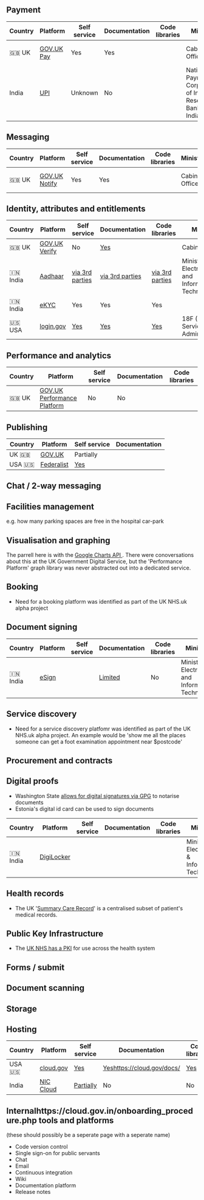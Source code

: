 <!-- TITLE: Government platforms -->
<!-- SUBTITLE: A list of Government Platforms -->


## Payment

| Country  | Platform | Self service | Documentation | Code libraries | Ministry | Use |
| ------------- | ------------- | ------------- | ------------- | ------------- | ------------- | ----------|
| :gb: UK | [GOV.UK Pay](https://www.payments.service.gov.uk) | Yes | Yes | | Cabinet Office | Central and local government|
| India | [UPI](https://www.npci.org.in/product-overview/upi-product-overview) | Unknown | No | | National Payments Corporation of India / Reserve Bank of India | Government and private sector |


## Messaging
| Country  | Platform | Self service | Documentation | Code libraries | Ministry | Use |
| ------------- | ------------- | ------------- | ------------- | ------------- | ----------- | -----------|
| :gb: UK  | [GOV.UK Notify](https://www.notifications.service.gov.uk) | Yes | Yes | | Cabinet Office | Central and local government|

## Identity, attributes and entitlements
| Country  | Platform | Self service | Documentation | Code libraries | Ministry | Use | Opensource |
| ------------- | ------------- | ------------- | ------------- | ------------- | -------------- | -------------- |-------------- |
| :gb: UK | [GOV.UK Verify](https://govuk-verify.cloudapps.digital)| No | [Yes](https://alphagov.github.io/identity-assurance-documentation/) | | Cabinet Office | Central government | |
| 🇮🇳 India | [Aadhaar](https://www.uidai.gov.in) | [via 3rd parties](http://indiastack.org/aadhaar/) | [via 3rd parties](http://indiastack.org/aadhaar/) | [via 3rd parties](http://indiastack.org/aadhaar/) | Ministry of Electronics and Information Technology| Society-wide ||
| 🇮🇳 India | [eKYC](http://indiastack.org/ekyc/)|Yes|Yes|Yes| | Society-wide | |
| :us: USA | [login.gov](https://www.login.gov) | [Yes](https://developers.login.gov/testing/) | [Yes](https://developers.login.gov) | [Yes](https://github.com/18F/identity-saml-python) | 18F (General Services Administration) |Federal government only?|[Yes](https://github.com/18F/identity-idp)|

## Performance and analytics
| Country  | Platform | Self service | Documentation | Code libraries |
| ------------- | ------------- | ------------- | ------------- | ------------- |
| :gb: UK | [GOV.UK Performance Platform](https://www.gov.uk/performance) | No | No |  |


## Publishing

| Country  | Platform | Self service | Documentation |
| ------------- | ------------- | ------------- | ------------- |
| UK :gb:  | [GOV.UK](https://www.gov.uk) | Partially | |
|USA :us:| [Federalist](https://18f.gsa.gov/what-we-deliver/federalist/) | [Yes](https://federalist-docs.18f.gov/pages/how-federalist-works/)| 

## Chat / 2-way messaging

## Facilities management 

e.g. how many parking spaces are free in the hospital car-park

## Visualisation and graphing
The parrell here is with the [Google Charts API ](https://developers.google.com/chart/). There were conoversations about this at the UK Government Digital Service, but the 'Performance Platform' graph library was never abstracted out into a dedicated service.

## Booking

* Need for a booking platform was identified as part of the UK NHS.uk alpha project


## Document signing

| Country  | Platform | Self service | Documentation | Code libraries | Ministry | Use |
| ------------- | ------------- | ------------- | ------------- | ------------- | ----------- | -----------|
| 🇮🇳 India  | [eSign](http://indiastack.org/esign/) |  | [Limited](http://cca.gov.in/cca/sites/default/files/files/eSign-APIv2.1.pdf) | No | Ministry of Electronics and Information Technology | Society-wide|

## Service discovery
* Need for a service discovery platfomr was identified as part of the UK NHS.uk alpha project. An example would be 'show me all the places someone can get a foot examination appointment near $postcode'

## Procurement and contracts

## Digital proofs

* Washington State [allows for digital signatures via GPG](https://lists.gnupg.org/pipermail/gnupg-users/2018-September/060987.html) to notarise documents
* Estonia's digital id card can be used to sign documents

| Country  | Platform | Self service | Documentation | Code libraries | Ministry | Use |
| ------------- | ------------- | ------------- | ------------- | ------------- | ------------- | ----------|
| 🇮🇳 India  | [DigiLocker](https://digilocker.gov.in) |  | |  | Ministry of Electronics & Information Technology  | Society-wide |


## Health records

* The UK '[Summary Care Record](https://en.wikipedia.org/wiki/Summary_Care_Record?wprov=sfti1)' is a centralised subset of patient's medical records.

## Public Key Infrastructure

* The [UK NHS has a PKI](https://digital.nhs.uk/services/data-and-cyber-security-protecting-information-and-data-in-health-and-care/cyber-and-data-security-policy-and-good-practice-in-health-and-care/nhs-pki-certificate-information/nhs-pki-certificate-information) for use across the health system

## Forms / submit

## Document scanning

## Storage

## Hosting
| Country  | Platform | Self service | Documentation | Code libraries |
| ------------- | ------------- | ------------- | ------------- | ------------- |
| USA :us:  | [cloud.gov](https://cloud.gov) | [Yes](https://cloud.gov/pricing/) | [Yes]()https://cloud.gov/docs/ | [Yes](https://github.com/18F/cf-hello-worlds) |
| India | [NIC Cloud](https://cloud.gov.in)| [Partially](https://cloud.gov.in/onboarding_procedure.php)| No | No |

## Internalhttps://cloud.gov.in/onboarding_procedure.php tools and platforms
(these should possibly be a seperate page with a seperate name)

* Code version control
* Single sign-on for public servants
* Chat 
* Email
* Continuous integration
* Wiki
* Documentation platform
* Release notes

